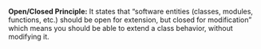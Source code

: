 **Open/Closed Principle:** It states that “software entities (classes, modules, functions, etc.) should be open for extension, but closed for modification” which means you should be able to extend a class behavior, without modifying it.